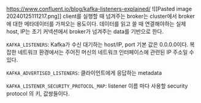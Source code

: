 https://www.confluent.io/blog/kafka-listeners-explained/
![[Pasted image 20240125111217.png]]
client를 실행할 때 넘겨주는 broker는 cluster에서 broker에 대한 메타데이터를 가져오는 용도이다. 
데이터를 읽고 쓸 때 연결해야하는 실제 host, IP는 초기 커넥션에서 broker가 넘겨주는 data를 기반으로 한다.

`KAFKA_LISTENERS`: Kafka가 수신 대기하는 host/IP, port 기본 값은 0.0.0.0이다. 복잡한 네트워크 환경에서는 주어진 머신의 네트워크 인터페이스에 관련된 IP 주소일 수 있다.

`KAFKA_ADVERTISED_LISTENERS`: 클라이언트에게 응답하는 metadata

`KAFKA_LISTENER_SECURITY_PROTOCOL_MAP`: listener 이름 마다 사용할 security protocol 의 키, 값쌍들이다.